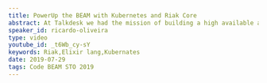 ```yaml
---
title: PowerUp the BEAM with Kubernetes and Riak Core
abstract: At Talkdesk we had the mission of building a high available and fault tolerant system that could scale. We built a system that runs in-memory to maintain low response times and we built it in a way to keep the operational costs low and with the capability of auto-scaling.
speaker_id: ricardo-oliveira
type: video
youtube_id: _t6Wb_cy-sY
keywords: Riak,Elixir lang,Kubernates
date: 2019-07-29
tags: Code BEAM STO 2019
---
```


